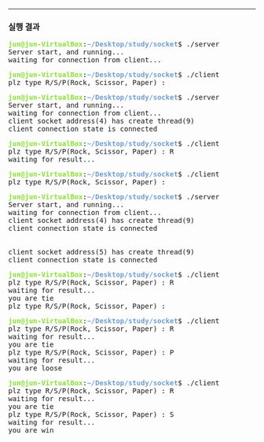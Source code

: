 
***

### 실행 결과

<pre><font color="#8AE234"><b>jun@jun-VirtualBox</b></font>:<font color="#729FCF"><b>~/Desktop/study/socket</b></font>$ ./server
Server start, and running...
waiting for connection from client...</pre>

<pre><font color="#8AE234"><b>jun@jun-VirtualBox</b></font>:<font color="#729FCF"><b>~/Desktop/study/socket</b></font>$ ./client
plz type R/S/P(Rock, Scissor, Paper) : </pre>

<pre><font color="#8AE234"><b>jun@jun-VirtualBox</b></font>:<font color="#729FCF"><b>~/Desktop/study/socket</b></font>$ ./server
Server start, and running...
waiting for connection from client...
client socket address(4) has create thread(9)
client connection state is connected</pre>

<pre><font color="#8AE234"><b>jun@jun-VirtualBox</b></font>:<font color="#729FCF"><b>~/Desktop/study/socket</b></font>$ ./client
plz type R/S/P(Rock, Scissor, Paper) : R
waiting for result...</pre>

<pre><font color="#8AE234"><b>jun@jun-VirtualBox</b></font>:<font color="#729FCF"><b>~/Desktop/study/socket</b></font>$ ./client
plz type R/S/P(Rock, Scissor, Paper) : </pre>

<pre><font color="#8AE234"><b>jun@jun-VirtualBox</b></font>:<font color="#729FCF"><b>~/Desktop/study/socket</b></font>$ ./server
Server start, and running...
waiting for connection from client...
client socket address(4) has create thread(9)
client connection state is connected


client socket address(5) has create thread(9)
client connection state is connected</pre>

<pre><font color="#8AE234"><b>jun@jun-VirtualBox</b></font>:<font color="#729FCF"><b>~/Desktop/study/socket</b></font>$ ./client
plz type R/S/P(Rock, Scissor, Paper) : R
waiting for result...
you are tie
plz type R/S/P(Rock, Scissor, Paper) : </pre>

<pre><font color="#8AE234"><b>jun@jun-VirtualBox</b></font>:<font color="#729FCF"><b>~/Desktop/study/socket</b></font>$ ./client
plz type R/S/P(Rock, Scissor, Paper) : R
waiting for result...
you are tie
plz type R/S/P(Rock, Scissor, Paper) : P
waiting for result...
you are loose</pre>

<pre><font color="#8AE234"><b>jun@jun-VirtualBox</b></font>:<font color="#729FCF"><b>~/Desktop/study/socket</b></font>$ ./client
plz type R/S/P(Rock, Scissor, Paper) : R
waiting for result...
you are tie
plz type R/S/P(Rock, Scissor, Paper) : S
waiting for result...
you are win</pre>
